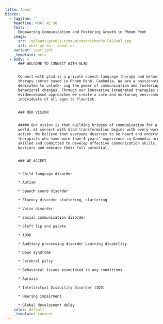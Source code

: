 ```yaml
---
title: About
blocks:
  - tagline: ''
    headline: WHAT WE DO
    text: |
      Empowering Communication and Fostering Growth in Phnom Penh
    image:
      src: /uploads/pexels-tima-miroshnichenko-5428007.jpg
      alt: what we do - about us
    variant: spotlight
    _template: hero
  - body: >
      ### WELCOME TO CONNECT WITH GLAD


      Connect with glad is a private speech language therapy and behavioral
      therapy center based in Phnom Penh, Cambodia. We are a passionate team
      dedicated to unlock- ing the power of communication and fostering positive
      behavioral changes. Through our innovative integrated therapies and
      evidencebased approaches we create a safe and nurturing environment for
      individuals of all ages to flourish.


      ### OUR VISION


      ##### Our vision is that building bridges of communication for a connected
      world, at connect with Glad transformation begins with every word and
      action. We believe that everyone deserves to be heard and understood. Our
      therapists who have more than 4 years' experience in Cambodia are highly
      skilled and committed to develop effective communication skills, overcome
      barriers and embrace their full potential.


      ### WE ACCEPT


      * Child language disorder

      * Autism

      * Speech sound disorder

      * Fluency disorder stuttering, cluttering

      * Voice disorder

      * Social communication disorder

      * Cleft lip and palate

      * ADHD

      * Auditory processing disorder Learning disability

      * Down syndrome

      * Cerebral palsy

      * Behavioral issues associated to any conditions

      * Apraxia

      * Intellectual Disability Disorder (IDD)

      * Hearing impairment

      * Global development delay
    color: default
    _template: content
---
```


